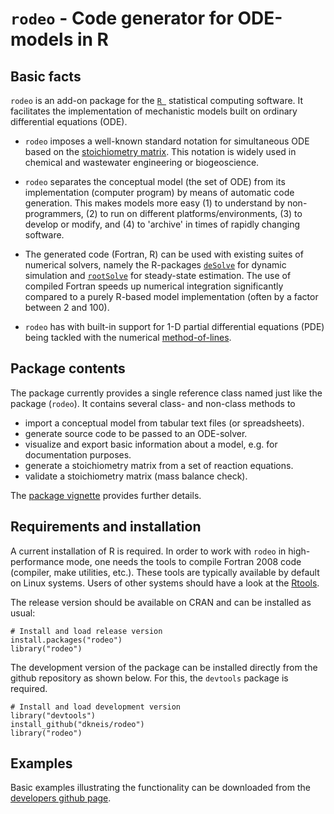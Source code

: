 ``rodeo`` - Code generator for ODE-models in R
======================================================

Basic facts
---------------------------------------------

``rodeo`` is an add-on package for the [``R ``](https://www.r-project.org/) statistical computing software. It facilitates the implementation of mechanistic models built on ordinary differential equations (ODE).

- ``rodeo`` imposes a well-known standard notation for simultaneous ODE based on the [stoichiometry matrix](http://en.wikipedia.org/wiki/Petersen_matrix). This notation is widely used in chemical and wastewater engineering or biogeoscience.

- ``rodeo`` separates the conceptual model (the set of ODE) from its implementation (computer program) by means of automatic code generation. This makes models more easy (1) to understand by non-programmers, (2) to run on different platforms/environments, (3) to develop or modify, and (4) to 'archive' in times of rapidly changing software.

- The generated code (Fortran, R) can be used with existing suites of numerical solvers, namely the R-packages [``deSolve``](http://cran.r-project.org/package=deSolve) for dynamic simulation and [``rootSolve``](http://cran.r-project.org/package=rootSolve) for steady-state estimation. The use of compiled Fortran speeds up numerical integration significantly compared to a purely R-based model implementation (often by a factor between 2 and 100). 

- ``rodeo`` has with built-in support for 1-D partial differential equations (PDE) being tackled with the numerical [method-of-lines](https://en.wikipedia.org/wiki/Method_of_lines).

Package contents
---------------------------------------------

The package currently provides a single reference class named just like the package (``rodeo``). It contains several class- and non-class methods to
  
  - import a conceptual model from tabular text files (or spreadsheets).
  - generate source code to be passed to an ODE-solver.
  - visualize and export basic information about a model, e.g. for documentation purposes.
  - generate a stoichiometry matrix from a set of reaction equations.
  - validate a stoichiometry matrix (mass balance check).

The [package vignette](https://github.com/dkneis/rodeo/blob/master/vignettes/rodeo.pdf) provides further details.

Requirements and installation
---------------------------------------------

A current installation of R is required. In order to work with ``rodeo`` in high-performance mode, one needs the tools to compile Fortran 2008 code (compiler, make utilities, etc.). These tools are typically available by default on Linux systems. Users of other systems should have a look at the [Rtools](https://cran.r-project.org/bin/windows/Rtools/).

The release version should be available on CRAN and can be installed as usual:
```
# Install and load release version
install.packages("rodeo")
library("rodeo")
```

The development version of the package can be installed directly from the github repository as shown below. For this, the ``devtools`` package is required.

```
# Install and load development version
library("devtools")
install_github("dkneis/rodeo")
library("rodeo")
```

Examples
---------------------------------------------

Basic examples illustrating the functionality can be downloaded from the [developers github page](https://dkneis.github.io).
